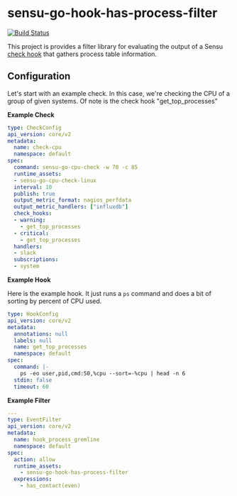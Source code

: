 # sensu-go-hook-has-process-filter 
[![Build Status](https://travis-ci.org/asachs01/sensu-go-hook-has-process-filter.svg?branch=master)](https://travis-ci.org/asachs01/sensu-go-hook-has-process-filter)

This project is provides a filter library for evaluating the output of a Sensu [check hook](https://docs.sensu.io/sensu-go/latest/reference/hooks/) that gathers process table information.

## Configuration

Let's start with an example check. In this case, we're checking the CPU of a group of given systems. Of note is the check hook "get_top_processes"

**Example Check**

```yaml
type: CheckConfig
api_version: core/v2
metadata:
  name: check-cpu
  namespace: default
spec:
  command: sensu-go-cpu-check -w 70 -c 85
  runtime_assets:
  - sensu-go-cpu-check-linux
  interval: 10
  publish: true
  output_metric_format: nagios_perfdata
  output_metric_handlers: ["influxdb"]
  check_hooks:
  - warning:
    - get_top_processes
  - critical:
    - get_top_processes
  handlers:
  - slack
  subscriptions:
  - system
```

**Example Hook**

Here is the example hook. It just runs a `ps` command and does a bit of sorting by percent of CPU used.

```yaml
type: HookConfig
api_version: core/v2
metadata:
  annotations: null
  labels: null
  name: get_top_processes
  namespace: default
spec:
  command: |-
    ps -eo user,pid,cmd:50,%cpu --sort=-%cpu | head -n 6
  stdin: false
  timeout: 60
```

**Example Filter**

```yaml
---
type: EventFilter
api_version: core/v2
metadata:
  name: hook_process_gremline
  namespace: default
spec:
  action: allow
  runtime_assets:
    - sensu-go-hook-has-process-filter
  expressions:
    - has_contact(even)
```


